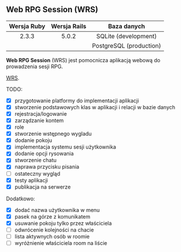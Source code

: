 ## Web RPG Session (WRS)

| Wersja Ruby   | Wersja Rails  | Baza danych  |
|:-------------:|:-------------:|:-------------:|
| 2.3.3         | 5.0.2         |SQLite (development)|
|               |               |PostgreSQL (production)|

**Web RPG Session** (WRS) jest pomocnicza aplikacją webową do prowadzenia sesji RPG.


[WRS](https://wrpgs.herokuapp.com/).

TODO:
- [x] przygotowanie platformy do implementacji aplikacji
- [x] stworzenie podstawowych klas w aplikacji i relacji w bazie danych
- [x] rejestracja/logowanie
- [x] zarządzanie kontem
- [x] role
- [x] stworzenie wstępnego wygladu
- [x] dodanie pokoju
- [x] implementacja systemu sesji użytkownika
- [x] dodanie opcji rysowania
- [x] stworzenie chatu
- [x] naprawa przycisku pisania
- [ ] ostateczny wygląd
- [x] testy aplikacji
- [x] publikacja na serwerze

Dodatkowo:
- [x] dodać nazwa użytkownika w menu
- [x] pasek na górze z komunikatem
- [x] usuwanie pokoju tylko przez właściciela
- [ ] odwrócenie kolejności na chacie
- [ ] lista aktywnych osób w roomie
- [ ] wyróżnienie właściciela room na liście
